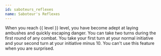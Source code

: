 ```yaml
---
id: saboteurs_reflexes
name: Saboteur's Reflexes
---
```

When you reach {{ level }} level, you have become adept at laying ambushes and quickly escaping danger. You can take
two turns during the first round of any combat. You take your first turn at your normal initiative and your second turn
at your initiative minus 10. You can't use this feature when you are surprised.
